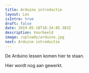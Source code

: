 ```yaml
---
title: Arduino introductie
layout: Les
isIntro: true
draft: false
date: 2019-05-18T18:34:05.383Z
description: Voorbeeld
image: /uploads/arduino.jpg
next: Arduino introductie
---
```

De Arduino lessen komen hier te staan.

Hier wordt nog aan gewerkt.
